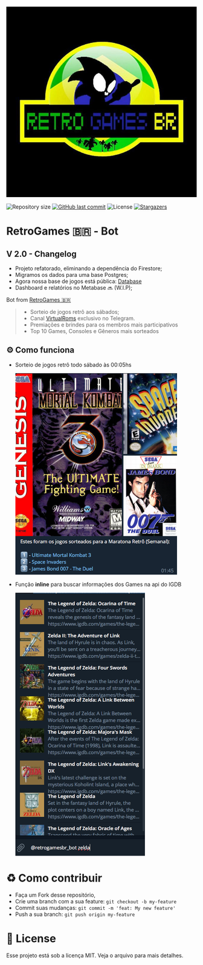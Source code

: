 ![](.readme/assets/logo.jpg)

![Repository size](https://img.shields.io/github/repo-size/BertBR/RetroGamesBot?color=39d45f) [![GitHub last commit](https://img.shields.io/github/last-commit/BertBR/RetroGamesBot?color=39d45f)](https://github.com/BertBR/RetroGamesBot/commits/master) ![License](https://img.shields.io/badge/license-MIT-39d45f) [![Stargazers](https://img.shields.io/github/stars/BertBR/RetroGamesBot?color=39d45f&logo=github)](https://github.com/BertBR/RetroGamesBot/stargazers)

# RetroGames 🇧🇷 - Bot

## V 2.0 - Changelog

- Projeto refatorado, eliminando a dependência do Firestore;
- Migramos os dados para uma base Postgres;
- Agora nossa base de jogos está pública: [Database](https://github.com/BertBR/RetroGamesBot/blob/master/src/migration/games_postgres.sql)
- Dashboard e relatórios no Metabase :soon: (W.I.P);

Bot from [RetroGames 🇧🇷](http://t.me/retrogamesbr)

> - Sorteio de jogos retrô aos sábados;
> - Canal [VirtualRoms](https://t.me/s/virtualroms/3523) exclusivo no Telegram.
> - Premiações e brindes para os membros mais participativos
> - Top 10 Games, Consoles e Gêneros mais sorteados

## :gear: Como funciona

- Sorteio de jogos retrô todo sábado às 00:05hs

  ![](.readme/assets/ss01.png)

- Função **inline** para buscar informações dos Games na api do IGDB

  ![](.readme/assets/ss02.png)

[]()

# :recycle: Como contribuir

- Faça um Fork desse repositório,
- Crie uma branch com a sua feature: `git checkout -b my-feature`
- Commit suas mudanças: `git commit -m 'feat: My new feature'`
- Push a sua branch: `git push origin my-feature`

# :memo: License

Esse projeto está sob a licença MIT. Veja o arquivo <LICENSE> para mais detalhes.
